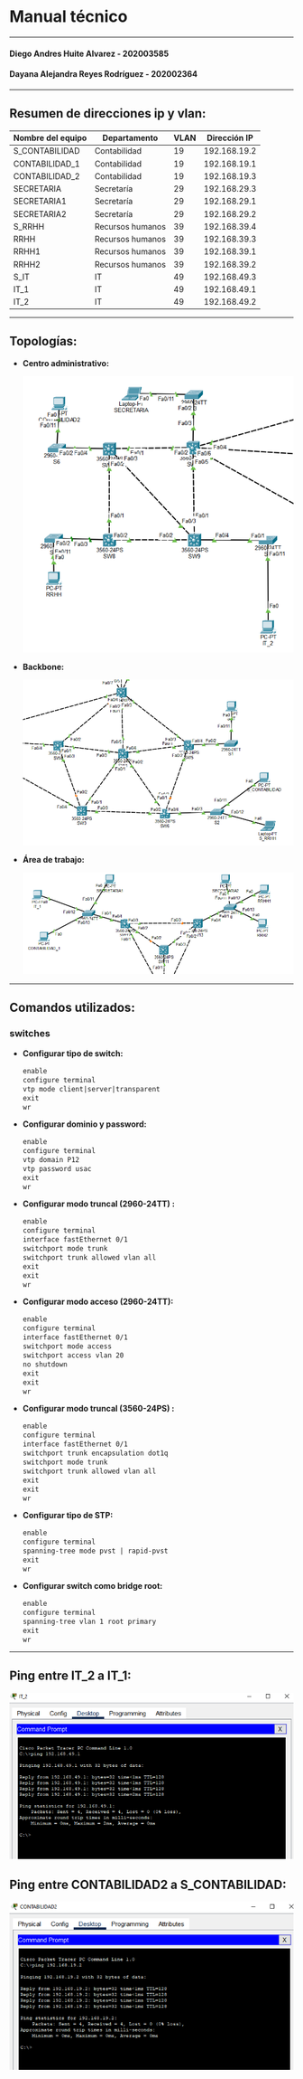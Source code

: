 # Manual técnico

---

#### Diego Andres Huite Alvarez - 202003585

#### Dayana Alejandra Reyes Rodríguez - 202002364

---

## Resumen de direcciones ip y vlan:

| Nombre del equipo | Departamento     | VLAN | Dirección IP |
| ----------------- | ---------------- | ---- | ------------ |
| S_CONTABILIDAD    | Contabilidad     | 19   | 192.168.19.2 |
| CONTABILIDAD_1    | Contabilidad     | 19   | 192.168.19.1 |
| CONTABILIDAD_2    | Contabilidad     | 19   | 192.168.19.3 |
| SECRETARIA        | Secretaría       | 29   | 192.168.29.3 |
| SECRETARIA1       | Secretaría       | 29   | 192.168.29.1 |
| SECRETARIA2       | Secretaría       | 29   | 192.168.29.2 |
| S_RRHH            | Recursos humanos | 39   | 192.168.39.4 |
| RRHH              | Recursos humanos | 39   | 192.168.39.3 |
| RRHH1             | Recursos humanos | 39   | 192.168.39.1 |
| RRHH2             | Recursos humanos | 39   | 192.168.39.2 |
| S_IT              | IT               | 49   | 192.168.49.3 |
| IT_1              | IT               | 49   | 192.168.49.1 |
| IT_2              | IT               | 49   | 192.168.49.2 |

---

## Topologías:

- **Centro administrativo:**
  
  ![image](./Anexos/ss1.png)

- **Backbone:**
  
  ![image](./Anexos/ss2.png)

- **Área de trabajo:**
  
  ![image](./Anexos/ss3.png)

---

## Comandos utilizados:

### switches

- **Configurar tipo de switch:**
  
  ```console
  enable
  configure terminal
  vtp mode client|server|transparent
  exit
  wr
  ```

- **Configurar dominio y password:**
  
  ```console
  enable
  configure terminal
  vtp domain P12
  vtp password usac
  exit
  wr
  ```

- **Configurar modo truncal (2960-24TT) :**
  
  ```console
  enable
  configure terminal
  interface fastEthernet 0/1
  switchport mode trunk
  switchport trunk allowed vlan all
  exit
  exit
  wr
  ```

- **Configurar modo acceso (2960-24TT):**
  
  ```console
  enable
  configure terminal
  interface fastEthernet 0/1
  switchport mode access
  switchport access vlan 20
  no shutdown
  exit
  exit
  wr
  ```

- **Configurar modo truncal (3560-24PS) :**
  
  ```console
  enable
  configure terminal
  interface fastEthernet 0/1
  switchport trunk encapsulation dot1q
  switchport mode trunk
  switchport trunk allowed vlan all
  exit
  exit
  wr
  ```

- **Configurar tipo de STP:**
  
  ```console
  enable 
  configure terminal
  spanning-tree mode pvst | rapid-pvst
  exit 
  wr
  ```

- **Configurar switch como bridge root:**
  
  ```console
  enable 
  configure terminal
  spanning-tree vlan 1 root primary
  exit 
  wr
  ```

---

## Ping entre IT_2 a IT_1:

  ![image](./Anexos/ss4.png)

## Ping entre CONTABILIDAD2 a S_CONTABILIDAD:

  ![image](./Anexos/ss5.png)
